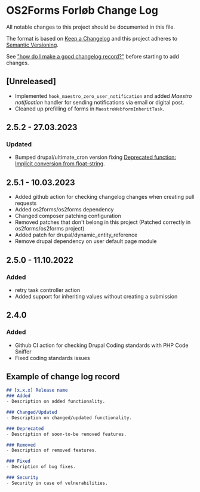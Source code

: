 # OS2Forms Forløb Change Log

All notable changes to this project should be documented in this file.

The format is based on [Keep a Changelog](http://keepachangelog.com/)
and this project adheres to [Semantic Versioning](http://semver.org/).

See ["how do I make a good changelog record?"](https://keepachangelog.com/en/1.0.0/#how)
before starting to add changes.

## [Unreleased]

- Implemented `hook_maestro_zero_user_notification` and added *Maestro
  notification* handler for sending notifications via email or digital post.
- Cleaned up prefilling of forms in `MaestroWebformInheritTask`.

## 2.5.2 - 27.03.2023

### Updated

- Bumped drupal/ultimate_cron version fixing [Deprecated function: Implicit conversion from float-string](https://www.drupal.org/project/ultimate_cron/issues/3256142).

## 2.5.1 - 10.03.2023

- Added github action for checking changelog changes when creating pull requests
- Added os2forms/os2forms dependency
- Changed composer patching configuration
- Removed patches that don't belong in this project (Patched correctly in os2forms/os2forms project)
- Added patch for drupal/dynamic_entity_reference
- Remove drupal dependency on user default page module

## 2.5.0 - 11.10.2022

### Added

- retry task controller action
- Added support for inheriting values without creating a submission

## 2.4.0

### Added

- Github CI action for checking Drupal Coding standards with PHP Code Sniffer
- Fixed coding standards issues

## Example of change log record

```markdown
## [x.x.x] Release name
### Added
- Description on added functionality.

### Changed/Updated
- Description on changed/updated functionality.

### Deprecated
- Description of soon-to-be removed features.

### Removed
- Description of removed features.

### Fixed
- Decription of bug fixes.

### Security
- Security in case of vulnerabilities.

```
